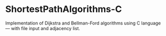 # ShortestPathAlgorithms-C
Implementation of Dijkstra and Bellman-Ford algorithms using C language — with file input and adjacency list.
